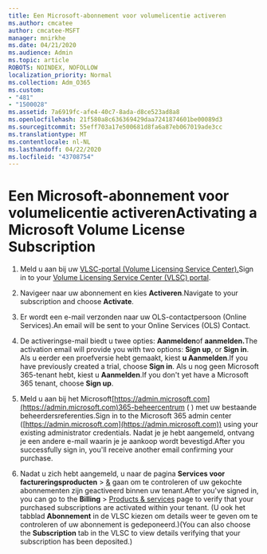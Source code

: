 ```yaml
---
title: Een Microsoft-abonnement voor volumelicentie activeren
ms.author: cmcatee
author: cmcatee-MSFT
manager: mnirkhe
ms.date: 04/21/2020
ms.audience: Admin
ms.topic: article
ROBOTS: NOINDEX, NOFOLLOW
localization_priority: Normal
ms.collection: Adm_O365
ms.custom:
- "481"
- "1500028"
ms.assetid: 7a6919fc-afe4-40c7-8ada-d8ce523ad8a8
ms.openlocfilehash: 21f580a8c636369429daa7241874601be00089d3
ms.sourcegitcommit: 55eff703a17e500681d8fa6a87eb067019ade3cc
ms.translationtype: MT
ms.contentlocale: nl-NL
ms.lasthandoff: 04/22/2020
ms.locfileid: "43708754"
---
```

# <a name="activating-a-microsoft-volume-license-subscription"></a><span data-ttu-id="24b39-102">Een Microsoft-abonnement voor volumelicentie activeren</span><span class="sxs-lookup"><span data-stu-id="24b39-102">Activating a Microsoft Volume License Subscription</span></span>

1. <span data-ttu-id="24b39-103">Meld u aan bij uw [VLSC-portal (Volume Licensing Service Center).](https://go.microsoft.com/fwlink/p/?LinkId=329762)</span><span class="sxs-lookup"><span data-stu-id="24b39-103">Sign in to your [Volume Licensing Service Center (VLSC) portal](https://go.microsoft.com/fwlink/p/?LinkId=329762).</span></span>

2. <span data-ttu-id="24b39-104">Navigeer naar uw abonnement en kies **Activeren**.</span><span class="sxs-lookup"><span data-stu-id="24b39-104">Navigate to your subscription and choose **Activate**.</span></span>

3. <span data-ttu-id="24b39-105">Er wordt een e-mail verzonden naar uw OLS-contactpersoon (Online Services).</span><span class="sxs-lookup"><span data-stu-id="24b39-105">An email will be sent to your Online Services (OLS) Contact.</span></span>

4. <span data-ttu-id="24b39-106">De activeringse-mail biedt u twee opties: **Aanmelden**of **aanmelden.**</span><span class="sxs-lookup"><span data-stu-id="24b39-106">The activation email will provide you with two options: **Sign up**, or **Sign in**.</span></span> <span data-ttu-id="24b39-107">Als u eerder een proefversie hebt gemaakt, kiest **u Aanmelden**.</span><span class="sxs-lookup"><span data-stu-id="24b39-107">If you have previously created a trial, choose **Sign in**.</span></span> <span data-ttu-id="24b39-108">Als u nog geen Microsoft 365-tenant hebt, kiest u **Aanmelden**.</span><span class="sxs-lookup"><span data-stu-id="24b39-108">If you don't yet have a Microsoft 365 tenant, choose **Sign up**.</span></span>

5. <span data-ttu-id="24b39-109">Meld u aan bij het Microsoft[https://admin.microsoft.com](https://admin.microsoft.com)365-beheercentrum ( ) met uw bestaande beheerdersreferenties.</span><span class="sxs-lookup"><span data-stu-id="24b39-109">Sign in to the Microsoft 365 admin center ([https://admin.microsoft.com](https://admin.microsoft.com)) using your existing administrator credentials.</span></span> <span data-ttu-id="24b39-110">Nadat je je hebt aangemeld, ontvang je een andere e-mail waarin je je aankoop wordt bevestigd.</span><span class="sxs-lookup"><span data-stu-id="24b39-110">After you successfully sign in, you'll receive another email confirming your purchase.</span></span>

6. <span data-ttu-id="24b39-111">Nadat u zich hebt aangemeld, u naar de pagina **Services voor factureringsproducten** \> [&](https://go.microsoft.com/fwlink/p/?linkid=842054) gaan om te controleren of uw gekochte abonnementen zijn geactiveerd binnen uw tenant.</span><span class="sxs-lookup"><span data-stu-id="24b39-111">After you've signed in, you can go to the **Billing** \> [Products & services](https://go.microsoft.com/fwlink/p/?linkid=842054) page to verify that your purchased subscriptions are activated within your tenant.</span></span> <span data-ttu-id="24b39-112">(U ook het tabblad **Abonnement** in de VLSC kiezen om details weer te geven om te controleren of uw abonnement is gedeponeerd.)</span><span class="sxs-lookup"><span data-stu-id="24b39-112">(You can also choose the **Subscription** tab in the VLSC to view details verifying that your subscription has been deposited.)</span></span>